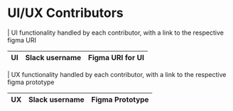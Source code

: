 [UI functionality/Task done]: # (@slack_username | https://link.to-figma-url-file.com)
# UI/UX Contributors

| UI functionality handled by each contributor, with a link to the respective figma URI

[//]: # (UI Contributors table starts)

| UI | Slack username | Figma URI for UI |
| --------- | --------------- | ----------|

[//]: # (UI Contributors table ends)

| UX functionality handled by each contributor, with a link to the respective figma prototype

[//]: # (UX Contributors table starts)

| UX | Slack username | Figma Prototype |
| -----------| --------------- | -----------|

[//]: # (UX Contributors table ends)
